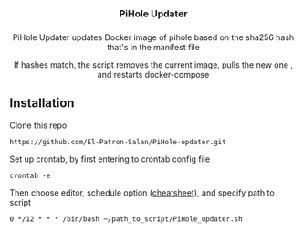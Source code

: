 <h3 align="center">PiHole Updater</h3>
<h3></h3>
<p align="center">PiHole Updater updates Docker image of pihole based on the sha256 hash that's in the manifest file</p>
<p align="center">If hashes match, the script removes the current image, pulls the new one , and restarts docker-compose</p>
<h3></h3>

## Installation

Clone this repo
```
https://github.com/El-Patron-Salan/PiHole-updater.git
```
Set up crontab, by first entering to crontab config file
```
crontab -e
```
Then choose editor, schedule option ([cheatsheet](https://crontab.guru/examples.html)), and specify path to script
```
0 */12 * * * /bin/bash ~/path_to_script/PiHole_updater.sh
```

